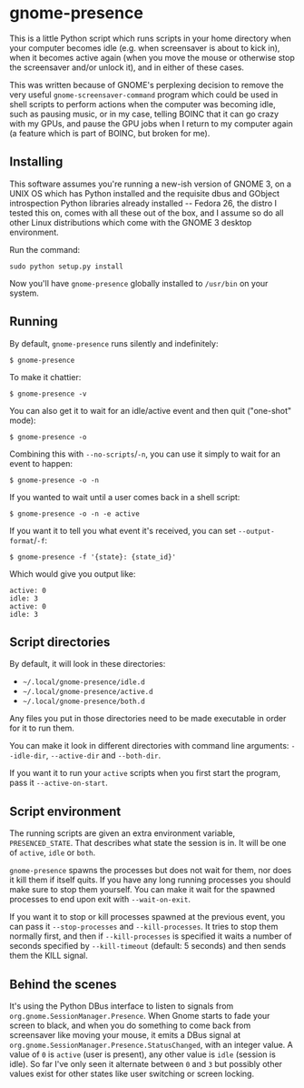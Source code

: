 gnome-presence
==============

This is a little Python script which runs scripts in your home directory
when your computer becomes idle (e.g. when screensaver is about to
kick in), when it becomes active again (when you move the mouse or
otherwise stop the screensaver and/or unlock it), and in either
of these cases.

This was written because of GNOME's perplexing decision to remove the
very useful `gnome-screensaver-command` program which could be used
in shell scripts to perform actions when the computer was becoming
idle, such as pausing music, or in my case, telling BOINC that it can
go crazy with my GPUs, and pause the GPU jobs when I return to my
computer again (a feature which is part of BOINC, but broken for me).


Installing
-----------
This software assumes you're running a new-ish version of GNOME 3, on a
UNIX OS which has Python installed and the requisite dbus and GObject
introspection Python libraries already installed -- Fedora 26, the
distro I tested this on, comes with all these out of the box, and I assume
so do all other Linux distributions which come with the GNOME 3
desktop environment.

Run the command:

    sudo python setup.py install

Now you'll have `gnome-presence` globally installed to `/usr/bin` on your
system.


Running
-------
By default, `gnome-presence` runs silently and indefinitely:

    $ gnome-presence

To make it chattier:

    $ gnome-presence -v

You can also get it to wait for an idle/active event and then quit
("one-shot" mode):

    $ gnome-presence -o

Combining this with `--no-scripts`/`-n`, you can use it simply to wait for
an event to happen:

    $ gnome-presence -o -n

If you wanted to wait until a user comes back in a shell script:

    $ gnome-presence -o -n -e active

If you want it to tell you what event it's received, you can set
`--output-format`/`-f`:

    $ gnome-presence -f '{state}: {state_id}'

Which would give you output like:

    active: 0
    idle: 3
    active: 0
    idle: 3


Script directories
------------------

By default, it will look in these directories:
* `~/.local/gnome-presence/idle.d`
* `~/.local/gnome-presence/active.d`
* `~/.local/gnome-presence/both.d`

Any files you put in those directories need to be made executable in order
for it to run them.

You can make it look in different directories with command line arguments:
`--idle-dir`, `--active-dir` and `--both-dir`.

If you want it to run your `active` scripts when you first start the
program, pass it `--active-on-start`.


Script environment
------------------

The running scripts are given an extra environment variable,
 `PRESENCED_STATE`. That describes what state the session is in. It will be
 one of `active`, `idle` or `both`.

`gnome-presence` spawns the processes but does not wait for them, nor does
it kill them if itself quits. If you have any long running processes you
should make sure to stop them yourself. You can make it wait for the
spawned processes to end upon exit with `--wait-on-exit`.

If you want it to stop or kill processes spawned at the previous event, you
can pass it `--stop-processes` and `--kill-processes`. It tries to stop
them normally first, and then if `--kill-processes` is specified it waits
a number of seconds specified by `--kill-timeout` (default: 5 seconds) and
then sends them the KILL signal.


Behind the scenes
-----------------

It's using the Python DBus interface to listen to signals from
`org.gnome.SessionManager.Presence`. When Gnome starts to fade your screen
to black, and when you do something to come back from screensaver like moving
your mouse, it emits a DBus signal at
`org.gnome.SessionManager.Presence.StatusChanged`, with an integer value.
A value of `0` is `active` (user is present), any other value is `idle`
(session is idle). So far I've only seen it alternate between `0` and `3` but
possibly other values exist for other states like user switching or screen
locking.